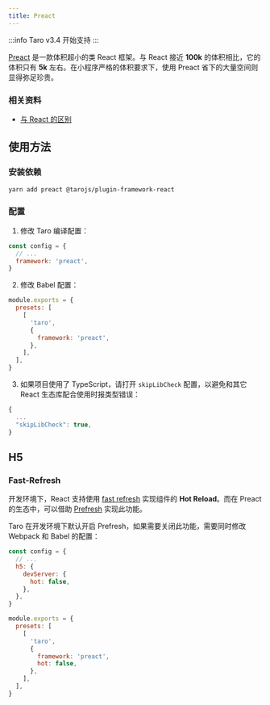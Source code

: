 ```yaml
---
title: Preact
---
```


:::info
Taro v3.4 开始支持
:::

[Preact](https://preactjs.com) 是一款体积超小的类 React 框架。与 React 接近 **100k** 的体积相比，它的体积只有 **5k** 左右。在小程序严格的体积要求下，使用 Preact 省下的大量空间则显得弥足珍贵。

### 相关资料

- [与 React 的区别](https://preactjs.com/guide/v10/differences-to-react)

## 使用方法

### 安装依赖

```bash
yarn add preact @tarojs/plugin-framework-react
```

### 配置

1. 修改 Taro 编译配置：

```js title="config/index.js" {3}
const config = {
  // ...
  framework: 'preact',
}
```

2. 修改 Babel 配置：

```js title="babel.config.js" {6}
module.exports = {
  presets: [
    [
      'taro',
      {
        framework: 'preact',
      },
    ],
  ],
}
```

3. 如果项目使用了 TypeScript，请打开 `skipLibCheck` 配置，以避免和其它 React 生态库配合使用时报类型错误：

```js title="tsconfig.json" {3}
{
  ...
  "skipLibCheck": true,
}
```

## H5

### Fast-Refresh

开发环境下，React 支持使用 [fast refresh](https://github.com/facebook/react/issues/16604#issuecomment-528663101) 实现组件的 **Hot Reload**。而在 Preact 的生态中，可以借助 [Prefresh](https://github.com/preactjs/prefresh/blob/main/README.md) 实现此功能。

Taro 在开发环境下默认开启 Prefresh，如果需要关闭此功能，需要同时修改 Webpack 和 Babel 的配置：

```js title="config/index.js" {5}
const config = {
  // ...
  h5: {
    devServer: {
      hot: false,
    },
  },
}
```

```js title="babel.config.js" {7}
module.exports = {
  presets: [
    [
      'taro',
      {
        framework: 'preact',
        hot: false,
      },
    ],
  ],
}
```
